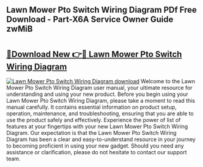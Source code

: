 ## Lawn Mower Pto Switch Wiring Diagram PDf Free Download - Part-X6A Service Owner Guide zwMiB

# <h2><a href="http://dfksi6v.blite.top/?on=Lawn+Mower+Pto+Switch+Wiring+Diagram">🔗Download New 👉🔴 Lawn Mower Pto Switch Wiring Diagram</a></h2>

[![Lawn Mower Pto Switch Wiring Diagram download](https://i.imgur.com/lujVjoI.png)](http://dfksi6v.blite.top/?on=Lawn+Mower+Pto+Switch+Wiring+Diagram)
Welcome to the Lawn Mower Pto Switch Wiring Diagram user manual, your ultimate resource for understanding and using your new product. Before you begin using your Lawn Mower Pto Switch Wiring Diagram, please take a moment to read this manual carefully. It contains essential information on product setup, operation, maintenance, and troubleshooting, ensuring that you are able to use the product safely and effectively. Experience the power of list of features at your fingertips with your new Lawn Mower Pto Switch Wiring Diagram. Our expectation is that the Lawn Mower Pto Switch Wiring Diagram has been a clear and easy-to-understand resource in your journey to becoming proficient in using your new gadget. Should you need any assistance or clarification, please do not hesitate to contact our support team.
